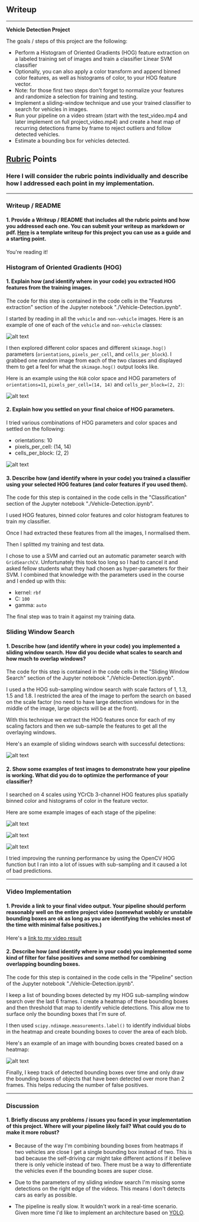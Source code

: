 ## Writeup

---

**Vehicle Detection Project**

The goals / steps of this project are the following:

* Perform a Histogram of Oriented Gradients (HOG) feature extraction on a labeled training set of images and train a classifier Linear SVM classifier
* Optionally, you can also apply a color transform and append binned color features, as well as histograms of color, to your HOG feature vector.
* Note: for those first two steps don't forget to normalize your features and randomize a selection for training and testing.
* Implement a sliding-window technique and use your trained classifier to search for vehicles in images.
* Run your pipeline on a video stream (start with the test_video.mp4 and later implement on full project_video.mp4) and create a heat map of recurring detections frame by frame to reject outliers and follow detected vehicles.
* Estimate a bounding box for vehicles detected.

[//]: # (Image References)

[vehicle_and_non_vehicle]: ./examples/vehicle_and_non_vehicle.png
[hog_example]: ./examples/hog_example.png
[final_hog]: ./examples/final_hog.png
[sliding_windows]: ./examples/sliding_windows.png
[test_image_pipeline_1]: ./examples/test_image_pipeline_1.jpg
[test_image_pipeline_2]: ./examples/test_image_pipeline_2.jpg
[test_image_pipeline_3]: ./examples/test_image_pipeline_3.jpg
[heatmap]: ./examples/heatmap.png
[video1]: ./project_video.mp4

## [Rubric](https://review.udacity.com/#!/rubrics/513/view) Points

### Here I will consider the rubric points individually and describe how I addressed each point in my implementation.

---
### Writeup / README

#### 1. Provide a Writeup / README that includes all the rubric points and how you addressed each one.  You can submit your writeup as markdown or pdf. [Here](https://github.com/udacity/CarND-Vehicle-Detection/blob/master/writeup_template.md) is a template writeup for this project you can use as a guide and a starting point.

You're reading it!

### Histogram of Oriented Gradients (HOG)

#### 1. Explain how (and identify where in your code) you extracted HOG features from the training images.

The code for this step is contained in the code cells in the "Features extraction" section of the Jupyter notebook "./Vehicle-Detection.ipynb".

I started by reading in all the `vehicle` and `non-vehicle` images.  Here is an example of one of each of the `vehicle` and `non-vehicle` classes:

![alt text][vehicle_and_non_vehicle]

I then explored different color spaces and different `skimage.hog()` parameters (`orientations`, `pixels_per_cell`, and `cells_per_block`). I grabbed one random image from each of the two classes and displayed them to get a feel for what the `skimage.hog()` output looks like.

Here is an example using the `RGB` color space and HOG parameters of `orientations=11`, `pixels_per_cell=(14, 14)` and `cells_per_block=(2, 2)`:

![alt text][hog_example]

#### 2. Explain how you settled on your final choice of HOG parameters.

I tried various combinations of HOG parameters and color spaces and settled on the following:

* orientations: 10
* pixels_per_cell: (14, 14)
* cells_per_block: (2, 2)

![alt text][final_hog]

#### 3. Describe how (and identify where in your code) you trained a classifier using your selected HOG features (and color features if you used them).

The code for this step is contained in the code cells in the "Classification" section of the Jupyter notebook "./Vehicle-Detection.ipynb".

I used HOG features, binned color features and color histogram features to train my classifier.

Once I had extracted these features from all the images, I normalised them.

Then I splitted my training and test data.

I chose to use a SVM and carried out an automatic parameter search with `GridSearchCV`. Unfortunately this took too long
so I had to cancel it and asked fellow students what they had chosen as hyper-parameters for their SVM. I combined that
knowledge with the parameters used in the course and I ended up with this:

* kernel: `rbf`
* C: `100`
* gamma: `auto`

The final step was to train it against my training data.

### Sliding Window Search

#### 1. Describe how (and identify where in your code) you implemented a sliding window search. How did you decide what scales to search and how much to overlap windows?

The code for this step is contained in the code cells in the "Sliding Window Search" section of the Jupyter notebook "./Vehicle-Detection.ipynb".

I used a the HOG sub-sampling window search with scale factors of 1, 1.3, 1.5 and 1.8. I restricted the area of the image to perfom the search on based on the scale factor
(no need to have large detection windows for in the middle of the image, large objects will be at the front).

With this technique we extract the HOG features once for each of my scaling factors and then we sub-sample the features to get all the overlaying windows.

Here's an example of sliding windows search with successful detections:

![alt text][sliding_windows]

#### 2. Show some examples of test images to demonstrate how your pipeline is working.  What did you do to optimize the performance of your classifier?

I searched on 4 scales using YCrCb 3-channel HOG features plus spatially binned color and histograms of color in the feature vector.

Here are some example images of each stage of the pipeline:

![alt text][test_image_pipeline_1]

![alt text][test_image_pipeline_2]

![alt text][test_image_pipeline_3]

I tried improving the running performance by using the OpenCV HOG function but I ran into a lot of issues with sub-sampling and it
caused a lot of bad predictions.

---

### Video Implementation

#### 1. Provide a link to your final video output.  Your pipeline should perform reasonably well on the entire project video (somewhat wobbly or unstable bounding boxes are ok as long as you are identifying the vehicles most of the time with minimal false positives.)

Here's a [link to my video result](./output_videos/project_video_output.mp4)

#### 2. Describe how (and identify where in your code) you implemented some kind of filter for false positives and some method for combining overlapping bounding boxes.

The code for this step is contained in the code cells in the "Pipeline" section of the Jupyter notebook "./Vehicle-Detection.ipynb".

I keep a list of bounding boxes detected by my HOG sub-sampling window search over the last 6 frames. I create a heatmap of these bounding boxes and then threshold that map to identify vehicle detections.
This allow me to surface only the bounding boxes that I'm sure of.

I then used `scipy.ndimage.measurements.label()` to identify individual blobs in the heatmap and create bounding boxes to cover the area of each blob.

Here's an example of an image with bounding boxes created based on a heatmap:

![alt text][heatmap]

Finally, I keep track of detected bounding boxes over time and only draw the bounding boxes of objects that have been detected over more than 2 frames. This helps reducing the number of false positives.

---

### Discussion

#### 1. Briefly discuss any problems / issues you faced in your implementation of this project. Where will your pipeline likely fail? What could you do to make it more robust?

* Because of the way I'm combining bounding boxes from heatmaps if two vehicles are close I get a single bounding box instead of two. This is bad because the self-driving car
might take different actions if it believe there is only vehicle instead of two. There must be a way to differentiate the vehicles even if the bounding boxes are super close.

* Due to the parameters of my sliding window search I'm missing some detections on the right edge of the videos. This means I don't detects cars as early as possible.

* The pipeline is really slow. It wouldn't work in a real-time scenario. Given more time I'd like to implement an architecture based on [YOLO](https://pjreddie.com/darknet/yolo/).

